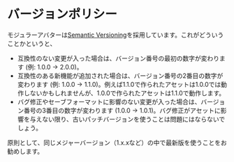 ﻿# バージョンポリシー

モジュラーアバターは[Semantic Versioning](https://semver.org/lang/ja/)を採用しています。これがどういうことかというと、

* 互換性のない変更が入った場合は、バージョン番号の最初の数字が変わります (例: 1.0.0 -> 2.0.0)。
* 互換性のある新機能が追加された場合は、バージョン番号の2番目の数字が変わります (例: 1.0.0 -> 1.1.0)。例えば1.1.0で作られたアセットは1.0.0では動作しないかもしれませんが、1.0.0で作られたアセットは1.1.0で動作します。
* バグ修正やセーブフォーマットに影響のない変更が入った場合は、バージョン番号の3番目の数字が変わります (1.0.0 -> 1.0.1)。バグ修正がアセットに影響を与えない限り、古いパッチバージョンを使うことは問題にはならないでしょう。

原則として、同じメジャーバージョン（1.x.xなど）の中で最新版を使うことをお勧めします。
